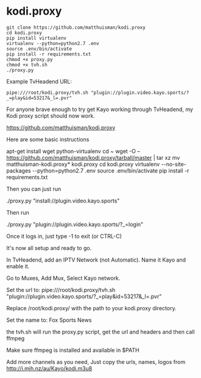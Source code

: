 # kodi.proxy

```
git clone https://github.com/matthuisman/kodi.proxy
cd kodi.proxy
pip install virtualenv
virtualenv --python=python2.7 .env
source .env/bin/activate
pip install -r requirements.txt
chmod +x proxy.py
chmod +x tvh.sh
./proxy.py
```

Example TvHeadend URL:
```
pipe:///root/kodi.proxy/tvh.sh "plugin://plugin.video.kayo.sports/?_=play&id=53217&_l=.pvr"
```

For anyone brave enough to try get Kayo working through TvHeadend,
my Kodi proxy script should now work.

https://github.com/matthuisman/kodi.proxy

Here are some basic instructions

apt-get install wget python-virtualenv
cd ~
wget -O – https://github.com/matthuisman/kodi.proxy/tarball/master | tar xz
mv matthuisman-kodi.proxy* kodi.proxy
cd kodi.proxy
virtualenv --no-site-packages --python=python2.7 .env
source .env/bin/activate
pip install -r requirements.txt

Then you can just run

./proxy.py "install://plugin.video.kayo.sports"

Then run

./proxy.py "plugin://plugin.video.kayo.sports/?_=login"

Once it logs in, just type -1 to exit (or CTRL-C)

It's now all setup and ready to go.

In TvHeadend, add an IPTV Network (not Automatic).
Name it Kayo and enable it.

Go to Muxes, Add Mux, Select Kayo network.

Set the url to:
pipe:///root/kodi.proxy/tvh.sh "plugin://plugin.video.kayo.sports/?_=play&id=53217&_l=.pvr"

Replace /root/kodi.proxy/ with the path to your kodi.proxy directory.

Set the name to:
Fox Sports News

the tvh.sh will run the proxy.py script, get the url and headers and then call ffmpeg

Make sure ffmpeg is installed and available in $PATH

Add more channels as you need,
Just copy the urls, names, logos from http://i.mjh.nz/au/Kayo/kodi.m3u8
